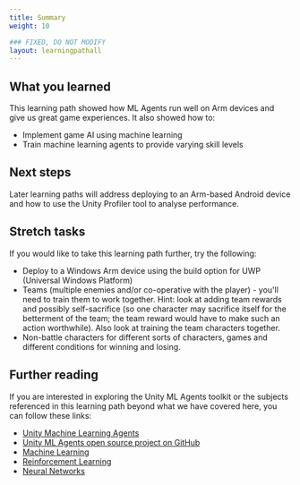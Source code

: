 ```yaml
---
title: Summary
weight: 10

### FIXED, DO NOT MODIFY
layout: learningpathall
---
```


## What you learned

This learning path showed how ML Agents run well on Arm devices and give us great game experiences. It also showed how to:

* Implement game AI using machine learning
* Train machine learning agents to provide varying skill levels

## Next steps

Later learning paths will address deploying to an Arm-based Android device and how to use the Unity Profiler tool to analyse performance.

## Stretch tasks

If you would like to take this learning path further, try the following:

* Deploy to a Windows Arm device using the build option for UWP (Universal Windows Platform)
* Teams (multiple enemies and/or co-operative with the player) - you'll need to train them to work together. Hint: look at adding team rewards and possibly self-sacrifice (so one character may sacrifice itself for the betterment of the team; the team reward would have to make such an action worthwhile). Also look at training the team characters together.
* Non-battle characters for different sorts of characters, games and different conditions for winning and losing.

## Further reading

If you are interested in exploring the Unity ML Agents toolkit or the subjects referenced in this learning path beyond what we have covered here, you can follow these links:

- [Unity Machine Learning Agents](https://unity.com/products/machine-learning-agents)
- [Unity ML Agents open source project on GitHub](https://github.com/Unity-Technologies/ml-agents)
- [Machine Learning](https://en.wikipedia.org/wiki/Machine_learning)
- [Reinforcement Learning](https://en.wikipedia.org/wiki/Reinforcement_learning)
- [Neural Networks](https://en.wikipedia.org/wiki/Neural_network)
